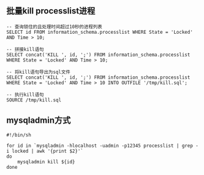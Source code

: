 ## 批量kill processlist进程

```mysql
-- 查询锁住的且处理时间超过10秒的进程列表
SELECT id FROM information_schema.processlist WHERE State = 'Locked' AND Time > 10;
```

```mysql
-- 拼接kill语句
SELECT concat('KILL ', id, ';') FROM information_schema.processlist WHERE State = 'Locked' AND Time > 10;
```

```mysql
-- 将kill语句导出为sql文件
SELECT concat('KILL ', id, ';') FROM information_schema.processlist WHERE State = 'Locked' AND Time > 10 INTO OUTFILE '/tmp/kill.sql';
```

```mysql
-- 执行kill语句
SOURCE /tmp/kill.sql
```

## mysqladmin方式
```shell
#!/bin/sh

for id in `mysqladmin -hlocalhost -uadmin -p12345 processlist | grep -i locked | awk '{print $2}'`
do
    mysqladmin kill ${id}
done
```
